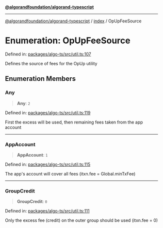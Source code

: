 [**@algorandfoundation/algorand-typescript**](../../README.md)

***

[@algorandfoundation/algorand-typescript](../../README.md) / [index](../README.md) / OpUpFeeSource

# Enumeration: OpUpFeeSource

Defined in: [packages/algo-ts/src/util.ts:107](https://github.com/algorandfoundation/puya-ts/blob/main/packages/algo-ts/src/util.ts#L107)

Defines the source of fees for the OpUp utility

## Enumeration Members

### Any

> **Any**: `2`

Defined in: [packages/algo-ts/src/util.ts:119](https://github.com/algorandfoundation/puya-ts/blob/main/packages/algo-ts/src/util.ts#L119)

First the excess will be used, then remaining fees taken from the app account

***

### AppAccount

> **AppAccount**: `1`

Defined in: [packages/algo-ts/src/util.ts:115](https://github.com/algorandfoundation/puya-ts/blob/main/packages/algo-ts/src/util.ts#L115)

The app's account will cover all fees (itxn.fee = Global.minTxFee)

***

### GroupCredit

> **GroupCredit**: `0`

Defined in: [packages/algo-ts/src/util.ts:111](https://github.com/algorandfoundation/puya-ts/blob/main/packages/algo-ts/src/util.ts#L111)

Only the excess fee (credit) on the outer group should be used (itxn.fee = 0)
